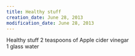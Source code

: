 ```yaml
---
title: Healthy stuff
creation_date: June 28, 2013
modification_date: June 28, 2013
---
```



Healthy stuff
2 teaspoons of Apple cider vinegar  
1 glass water 
